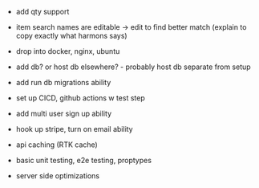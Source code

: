 - add qty support
- item search names are editable -> edit to find better match (explain to copy exactly what harmons says)

- drop into docker, nginx, ubuntu
- add db? or host db elsewhere? - probably host db separate from setup
- add run db migrations ability
- set up CICD, github actions w test step

- add multi user sign up ability
- hook up stripe, turn on email ability

- api caching (RTK cache)
- basic unit testing, e2e testing, proptypes
- server side optimizations
